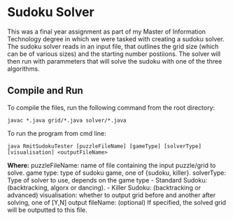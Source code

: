 # Sudoku Solver

This was a final year assignment as part of my Master of Information Technology degree in which we were tasked with creating a sudoku solver.
The sudoku solver reads in an input file, that outlines the grid size (which can be of various sizes) and the starting number postiions. 
The solver will then run with parammeters that will solve the sudoku with one of the three algorithms. 

## Compile and Run

To compile the files, run the following command from the root directory:

`javac *.java grid/*.java solver/*.java`

To run the program from cmd line:

`java RmitSudokuTester [puzzleFileName] [gameType] [solverType] [visualisation] <outputFileName>`

**Where:**
puzzleFileName: name of file containing the input puzzle/grid to solve.
game type: type of sudoku game, one of {sudoku, killer}.
solverType: Type of solver to use, depends on the game type 
    - Standard Sudoku: (backtracking, algorx or dancing).
    - Killer Sudoku: (backtracking or advanced)
visualisation: whether to output grid before and another after solving, one of [Y,N]
output fileName: (optional) If specified, the solved grid will be outputted to this file.
